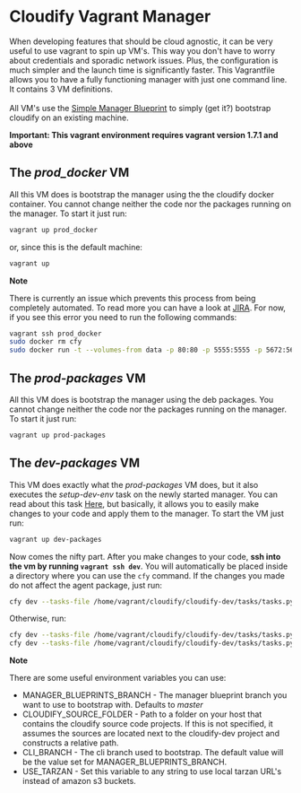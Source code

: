 Cloudify Vagrant Manager
========================

When developing features that should be cloud agnostic, it can be very useful to use vagrant to spin up VM's. This way you don't have to worry about credentials and sporadic network issues.
Plus, the configuration is much simpler and the launch time is significantly faster.
This Vagrantfile allows you to have a fully functioning manager with just one command line. It contains 3 VM definitions.
<br>
<br>
All VM's use the [Simple Manager Blueprint](https://github.com/cloudify-cosmo/cloudify-manager-blueprints/tree/master/simple) to simply (get it?) bootstrap cloudify on an existing machine.

**Important: This vagrant environment requires vagrant version 1.7.1 and above**

## The *prod_docker* VM


All this VM does is bootstrap the manager using the the cloudify docker container. You cannot change neither the code nor the packages running on the manager. To start it just run:

```bash
vagrant up prod_docker
```

or, since this is the default machine:

```bash
vagrant up
```

**Note**

There is currently an issue which prevents this process from being completely automated. To read more you can have a look at [JIRA](https://cloudifysource.atlassian.net/browse/CFY-1910).
For now, if you see this error you need to run the following commands:

```bash
vagrant ssh prod_docker
sudo docker rm cfy
sudo docker run -t --volumes-from data -p 80:80 -p 5555:5555 -p 5672:5672 -p 53229:53229 -p 8100:8100 -p 9200:9200 -e MANAGEMENT_IP=172.28.128.4 --restart=always --name=cfy -d cloudify /sbin/my_init
```


## The *prod-packages* VM

All this VM does is bootstrap the manager using the deb packages. You cannot change neither the code nor the packages running on the manager. To start it just run:

```bash
vagrant up prod-packages
```

## The *dev-packages* VM

This VM does exactly what the *prod-packages* VM does, but it also executes the *setup-dev-env* task on the newly started manager.
You can read about this task [Here](https://github.com/cloudify-cosmo/cloudify-dev/blob/master/tasks), but basically, it allows you to easily make changes to your code and apply them to the manager. To start the VM just run:

```bash
vagrant up dev-packages
```

Now comes the nifty part. After you make changes to your code, **ssh into the vm by running `vagrant ssh dev`**.
You will automatically be placed inside a directory where you can use the `cfy` command.
If the changes you made do not affect the agent package, just run:

```bash
cfy dev --tasks-file /home/vagrant/cloudify/cloudify-dev/tasks/tasks.py --task restart-services
```

Otherwise, run:

```bash
cfy dev --tasks-file /home/vagrant/cloudify/cloudify-dev/tasks/tasks.py --task update-agent-package
cfy dev --tasks-file /home/vagrant/cloudify/cloudify-dev/tasks/tasks.py --task restart-services
```

**Note**

There are some useful environment variables you can use:

- MANAGER_BLUEPRINTS_BRANCH - The manager blueprint branch you want to use to bootstrap with. Defaults to *master*
- CLOUDIFY_SOURCE_FOLDER - Path to a folder on your host that contains the cloudify source code projects. If this is not specified,
it assumes the sources are located next to the cloudify-dev project and constructs a relative path.
- CLI_BRANCH - The cli branch used to bootstrap. The default value will be the value set for MANAGER_BLUEPRINTS_BRANCH.
- USE_TARZAN - Set this variable to any string to use local tarzan URL's instead of amazon s3 buckets.
